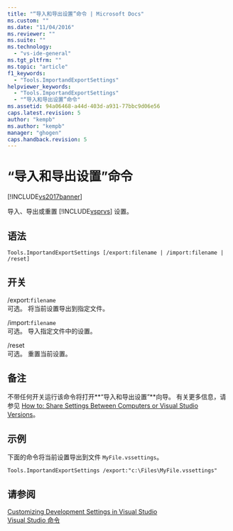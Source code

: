 ```yaml
---
title: "“导入和导出设置”命令 | Microsoft Docs"
ms.custom: ""
ms.date: "11/04/2016"
ms.reviewer: ""
ms.suite: ""
ms.technology: 
  - "vs-ide-general"
ms.tgt_pltfrm: ""
ms.topic: "article"
f1_keywords: 
  - "Tools.ImportandExportSettings"
helpviewer_keywords: 
  - "Tools.ImportandExportSettings"
  - "“导入和导出设置”命令"
ms.assetid: 94a06468-a44d-403d-a931-77bbc9d06e56
caps.latest.revision: 5
author: "kempb"
ms.author: "kempb"
manager: "ghogen"
caps.handback.revision: 5
---
```

# “导入和导出设置”命令
[!INCLUDE[vs2017banner](../../code-quality/includes/vs2017banner.md)]

导入、导出或重置 [!INCLUDE[vsprvs](../../code-quality/includes/vsprvs_md.md)] 设置。  
  
## 语法  
  
```  
Tools.ImportandExportSettings [/export:filename | /import:filename | /reset]  
```  
  
## 开关  
 \/export:`filename`  
 可选。  将当前设置导出到指定文件。  
  
 \/import:`filename`  
 可选。  导入指定文件中的设置。  
  
 \/reset  
 可选。  重置当前设置。  
  
## 备注  
 不带任何开关运行该命令将打开**“导入和导出设置”**向导。  有关更多信息，请参见 [How to: Share Settings Between Computers or Visual Studio Versions](http://msdn.microsoft.com/zh-cn/1131fb10-35c1-42da-9cd8-91aa3235b882)。  
  
## 示例  
 下面的命令将当前设置导出到文件 `MyFile.vssettings`。  
  
```  
Tools.ImportandExportSettings /export:"c:\Files\MyFile.vssettings"  
```  
  
## 请参阅  
 [Customizing Development Settings in Visual Studio](http://msdn.microsoft.com/zh-cn/22c4debb-4e31-47a8-8f19-16f328d7dcd3)   
 [Visual Studio 命令](../../ide/reference/visual-studio-commands.md)
